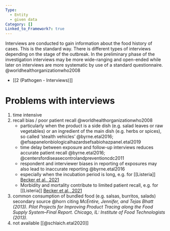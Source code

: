 ```yaml
---
Type:
  - Entity
  - given data
Category: []
Linked_to_Framework?: true
---
```

Interviews are conducted to gain information about the food history of cases. This is the standard way.
There is different types of interviews depending on the stage of the outbreak. In the preliminary phase of the investigation interviews may be more wide-ranging and open-ended while later on interviews are more systematic by use of a standard questionnaire. @worldhealthorganizationwho2008 
- [[2 (Pathogen - Interviews)]]
# Problems with interviews
1. time intensive
2. recall bias / poor patient recall @worldhealthorganizationwho2008
	- particularly when the product is a side dish (e.g. salad leaves or raw vegetables) or an ingredient of the main dish (e.g. herbs or spices), so called ‘stealth vehicles’ 
	  @byrne.etal2016; @efsapanelonbiologicalhazardsefsabiohazpanel.etal2019
	- time delay between exposure and follow-up interviews reduces accurate patient recall 
	  @byrne.etal2016; @centersfordiseasecontrolandpreventioncdc2011
	- respondent and interviewer biases in reporting of exposures may also lead to inaccurate reporting @byrne.etal2016 
	- especially when the incubation period is long, e.g. for [[Listeria]] [Becker et al., 2021](https://doi.org/10.1007/s00003-021-01336-y)
	- Morbidity and mortality contribute to limited patient recall, e.g. for [[Listeria]] [Becker et al., 2021](https://doi.org/10.1007/s00003-021-01336-y)
1. common consumption of bundled food (e.g. salsas, burritos, salads) 
   secondary source @horn citing *McEntire, Jennifer, and Tejas Bhatt (2013). Pilot Projects for Improving Product Tracing along the Food Supply System–Final Report. Chicago, IL: Institute of Food Technologists (2013).*
4. not available [[@schlaich.etal2020]]



